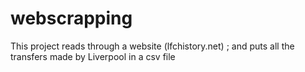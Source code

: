 # webscrapping

This project reads through a website (lfchistory.net) ; and puts all the transfers made by Liverpool in a csv file
